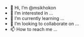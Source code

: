 - 👋 Hi, I’m @msikhokon
- 👀 I’m interested in ...
- 🌱 I’m currently learning ...
- 💞️ I’m looking to collaborate on ...
- 📫 How to reach me ...

<!---
msikhokon/msikhokon is a ✨ special ✨ repository because its `README.md` (this file) appears on your GitHub profile.
You can click the Preview link to take a look at your changes.
--->
